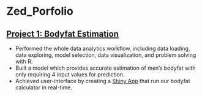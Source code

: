 # Zed_Porfolio

## [Project 1: Bodyfat Estimation](https://github.com/zli995/Bodyfat-Estimation) 
- Performed the whole data analytics workflow, including data loading, data exploring, model selection, data visualization, and problem solving with R.
- Built a model which provides accurate estimation of men’s bodyfat with only requiring 4 input values for prediction.
- Achieved user-interface by creating a [Shiny App](https://lofia.shinyapps.io/628_hw2/) that run our bodyfat calculator in real-time.
